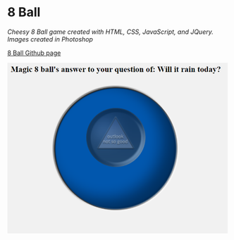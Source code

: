 # 8 Ball
*Cheesy 8 Ball game created with HTML, CSS, JavaScript, and JQuery. Images created in Photoshop*



[8 Ball Github page](https://von-amari.github.io/8ball/)

<img src="8ballscreen.png" width="500">
